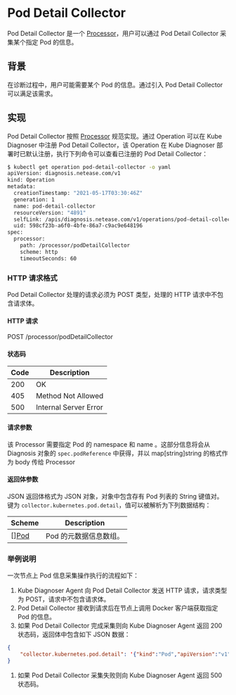 # Pod Detail Collector

Pod Detail Collector 是一个 [Processor](../design/processor.md)，用户可以通过 Pod Detail Collector 采集某个指定 Pod 的信息。

## 背景

在诊断过程中，用户可能需要某个 Pod 的信息。通过引入 Pod Detail  Collector 可以满足该需求。

## 实现

Pod Detail Collector 按照 [Processor](../design/processor.md) 规范实现。通过 Operation 可以在 Kube Diagnoser 中注册 Pod Detail Collector，该 Operation 在 Kube Diagnoser 部署时已默认注册，执行下列命令可以查看已注册的 Pod Detail Collector：

```bash
$ kubectl get operation pod-detail-collector -o yaml
apiVersion: diagnosis.netease.com/v1
kind: Operation
metadata:
  creationTimestamp: "2021-05-17T03:30:46Z"
  generation: 1
  name: pod-detail-collector
  resourceVersion: "4891"
  selfLink: /apis/diagnosis.netease.com/v1/operations/pod-detail-collector
  uid: 598cf23b-a6f0-4bfe-86a7-c9ac9e648196
spec:
  processor:
    path: /processor/podDetailCollector
    scheme: http
    timeoutSeconds: 60
```

### HTTP 请求格式

Pod Detail Collector 处理的请求必须为 POST 类型，处理的 HTTP 请求中不包含请求体。

#### HTTP 请求

POST /processor/podDetailCollector

#### 状态码

| Code | Description |
|-|-|
| 200 | OK |
| 405 | Method Not Allowed |
| 500 | Internal Server Error |

#### 请求参数

该 Processor 需要指定 Pod 的 namespace 和 name  。这部分信息将会从 Diagnosis 对象的 `spec.podReference` 中获得，并以 map[string]string 的格式作为 body 传给 Processor

#### 返回体参数

JSON 返回体格式为 JSON 对象，对象中包含存有 Pod 列表的 String 键值对。键为 `collector.kubernetes.pod.detail`，值可以被解析为下列数据结构：

| Scheme | Description |
|-|-|
| [][Pod](https://github.com/kubernetes/api/blob/v0.19.11/core/v1/types.go#L3667) | Pod 的元数据信息数组。 |

### 举例说明

一次节点上 Pod 信息采集操作执行的流程如下：

1. Kube Diagnoser Agent 向 Pod Detail Collector 发送 HTTP 请求，请求类型为 POST，请求中不包含请求体。
1. Pod Detail Collector 接收到请求后在节点上调用 Docker 客户端获取指定 Pod 的信息。
1. 如果 Pod Detail Collector 完成采集则向 Kube Diagnoser Agent 返回 200 状态码，返回体中包含如下 JSON 数据：

```json
{
    "collector.kubernetes.pod.detail": '{"kind":"Pod","apiVersion":"v1","metadata":{"name":"kube-scheduler-netease","namespace":"kube-system","selfLink":"/api/v1/namespaces/kube-system/pods/kube-scheduler-netease","uid":"64fc326d-1ad6-4807-a9df-c075aea9722a","resourceVersion":"813133","creationTimestamp":"2021-05-17T02:38:42Z","labels":{"component":"kube-scheduler","tier":"control-plane"},"annotations":{"kubernetes.io/config.hash":"dc675150aa3673437a278feada9047bb","kubernetes.io/config.mirror":"dc675150aa3673437a278feada9047bb","kubernetes.io/config.seen":"2021-05-17T10:37:33.814176150+08:00","kubernetes.io/config.source":"file"}},"spec":{"volumes":[{"name":"kubeconfig","hostPath":{"path":"/etc/kubernetes/scheduler.conf","type":"FileOrCreate"}}],"containers":[{"name":"kube-scheduler","image":"k8s.gcr.io/kube-scheduler:v1.16.15","command":["kube-scheduler","--authentication-kubeconfig=/etc/kubernetes/scheduler.conf","--authorization-kubeconfig=/etc/kubernetes/scheduler.conf","--bind-address=127.0.0.1","--kubeconfig=/etc/kubernetes/scheduler.conf","--leader-elect=true","--port=0"],"resources":{"requests":{"cpu":"100m"}},"volumeMounts":[{"name":"kubeconfig","readOnly":true,"mountPath":"/etc/kubernetes/scheduler.conf"}],"livenessProbe":{"httpGet":{"path":"/healthz","port":10259,"host":"127.0.0.1","scheme":"HTTPS"},"initialDelaySeconds":15,"timeoutSeconds":15,"periodSeconds":10,"successThreshold":1,"failureThreshold":8},"terminationMessagePath":"/dev/termination-log","terminationMessagePolicy":"File","imagePullPolicy":"IfNotPresent"}],"restartPolicy":"Always","terminationGracePeriodSeconds":30,"dnsPolicy":"ClusterFirst","nodeName":"netease","hostNetwork":true,"securityContext":{},"schedulerName":"default-scheduler","tolerations":[{"operator":"Exists","effect":"NoExecute"}],"priorityClassName":"system-cluster-critical","priority":2000000000,"enableServiceLinks":true},"status":{"phase":"Running","conditions":[{"type":"Initialized","status":"True","lastProbeTime":null,"lastTransitionTime":"2021-06-01T01:49:33Z"},{"type":"Ready","status":"True","lastProbeTime":null,"lastTransitionTime":"2021-06-01T01:50:07Z"},{"type":"ContainersReady","status":"True","lastProbeTime":null,"lastTransitionTime":"2021-06-01T01:50:07Z"},{"type":"PodScheduled","status":"True","lastProbeTime":null,"lastTransitionTime":"2021-06-01T01:49:33Z"}],"hostIP":"10.0.2.15","podIP":"10.0.2.15","podIPs":[{"ip":"10.0.2.15"}],"startTime":"2021-06-01T01:49:33Z","containerStatuses":[{"name":"kube-scheduler","state":{"running":{"startedAt":"2021-06-01T01:49:36Z"}},"lastState":{"terminated":{"exitCode":2,"reason":"Error","startedAt":"2021-05-31T02:08:27Z","finishedAt":"2021-05-31T10:29:55Z","containerID":"docker://b4a302f168490ab2d81f13dadafe122c3b53cbcd9ed55512b6fc972bbda4795d"}},"ready":true,"restartCount":31,"image":"k8s.gcr.io/kube-scheduler:v1.16.15","imageID":"docker-pullable://k8s.gcr.io/kube-scheduler@sha256:d9156baf649cd356bad6be119a62cf137b73956957604275ab8e3008bee96c8f","containerID":"docker://5c1138bd4cd6600f404225fdd335009f52512161b18376cd3e528577808dd338","started":true}],"qosClass":"Burstable"}},......'
}
```

1. 如果 Pod Detail Collector 采集失败则向 Kube Diagnoser Agent 返回 500 状态码。
